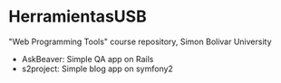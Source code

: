 HerramientasUSB
===============

"Web Programming Tools" course repository, Simon Bolivar University

* AskBeaver: Simple QA app on Rails
* s2project: Simple blog app on symfony2
